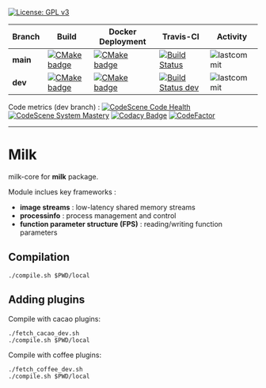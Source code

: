 [![License: GPL v3](https://img.shields.io/badge/License-GPL%20v3-blue.svg)](http://www.gnu.org/licenses/gpl-3.0)

| Branch    | Build   | Docker Deployment    | Travis-CI    | Activity   |
|-------------|-------------|-------------|-------------|-------------|
|**main**|[![CMake badge](https://github.com/milk-org/milk/actions/workflows/cmake.yml/badge.svg?branch=main)](https://github.com/milk-org/milk/actions/workflows/cmake.yml)|[![CMake badge](https://github.com/milk-org/milk/actions/workflows/docker-image.yml/badge.svg?branch=main)](https://github.com/milk-org/milk/actions/workflows/docker-image.yml)|[![Build Status](https://www.travis-ci.com/milk-org/milk.svg?branch=main)](https://www.travis-ci.com/milk-org/milk)|![lastcommit](https://img.shields.io/github/last-commit/milk-org/milk/main.svg)|
**dev**|[![CMake badge](https://github.com/milk-org/milk/actions/workflows/cmake.yml/badge.svg?branch=dev)](https://github.com/milk-org/milk/actions/workflows/cmake.yml)|[![CMake badge](https://github.com/milk-org/milk/actions/workflows/docker-image.yml/badge.svg?branch=dev)](https://github.com/milk-org/milk/actions/workflows/docker-image.yml)|[![Build Status dev](https://www.travis-ci.com/milk-org/milk.svg?branch=dev)](https://www.travis-ci.com/milk-org/milk)|![lastcommit](https://img.shields.io/github/last-commit/milk-org/milk/dev.svg)|


Code metrics (dev branch) :
[![CodeScene Code Health](https://codescene.io/projects/14777/status-badges/code-health)](https://codescene.io/projects/14777)
[![CodeScene System Mastery](https://codescene.io/projects/14777/status-badges/system-mastery)](https://codescene.io/projects/14777)
[![Codacy Badge](https://app.codacy.com/project/badge/Grade/1c9a67a8529340359a2047eba5c971bf)](https://www.codacy.com/gh/milk-org/milk/dashboard?utm_source=github.com&amp;utm_medium=referral&amp;utm_content=milk-org/milk&amp;utm_campaign=Badge_Grade)
[![CodeFactor](https://www.codefactor.io/repository/github/milk-org/milk/badge)](https://www.codefactor.io/repository/github/milk-org/milk)



***

# Milk

milk-core for **milk** package.


Module inclues key frameworks :

- **image streams** : low-latency shared memory streams
- **processinfo** : process management and control
- **function parameter structure (FPS)** : reading/writing function parameters

## Compilation

    ./compile.sh $PWD/local

## Adding plugins

Compile with cacao plugins:

    ./fetch_cacao_dev.sh
    ./compile.sh $PWD/local

Compile with coffee plugins:

    ./fetch_coffee_dev.sh
    ./compile.sh $PWD/local


